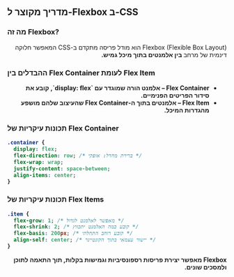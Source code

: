 ## מדריך מקוצר ל-Flexbox ב-CSS

### מה זה Flexbox?

<p dir="rtl">
Flexbox (Flexible Box Layout) הוא מודל פריסה מתקדם ב-CSS המאפשר</strong> חלוקה דינמית של מרחב<strong> בין אלמנטים בתוך מיכל גמיש.</p>

### ההבדלים בין Flex Container לעומת Flex Item

<ul dir="rtl">
  <li><strong>Flex Container</strong> – אלמנט הורה שמוגדר עם `display: flex`, קובע את סידור הפריטים הפנימיים.</li>
  <li><strong>Flex Item</strong> – אלמנטים בתוך ה-Flex Container שהעיצוב שלהם מושפע מהגדרות המיכל.</li>
</ul>

### תכונות עיקריות של Flex Container

```css
.container {
  display: flex;
  flex-direction: row; /* ברירת מחדל: אופקי */
  flex-wrap: wrap;
  justify-content: space-between;
  align-items: center;
}
```

### תכונות עיקריות של Flex Items

```css
.item {
  flex-grow: 1; /* מאפשר לאלמנט לגדול */
  flex-shrink: 2; /* קובע כמה האלמנט יתכווץ */
  flex-basis: 200px; /* קובע רוחב התחלתי */
  align-self: center; /* יישור עצמאי בתוך הקונטיינר */
}
```

<p dir="rtl">
Flexbox מאפשר יצירת <strong>פריסות רספונסיביות וגמישות</strong> בקלות, תוך התאמה לתוכן ולמסכים שונים.
</p>
